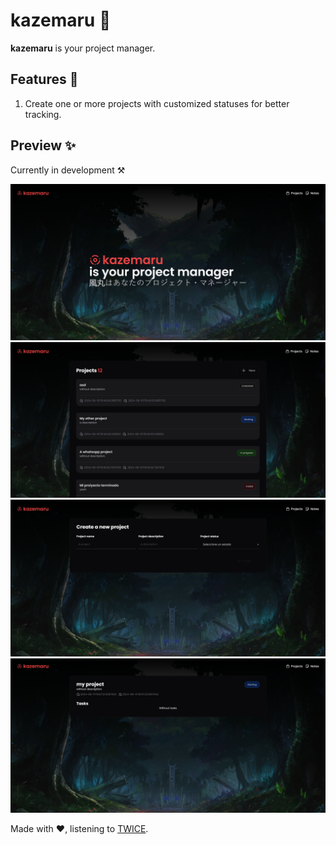 # kazemaru 🥤

**kazemaru** is your project manager.

## Features 🍣

1. Create one or more projects with customized statuses for better tracking.

## Preview ✨

Currently in development ⚒️

<img src='./assets/images/kazemaru-preview-5.png'/>
<img src='./assets/images/kazemaru-projects-preview-3.png'/>
<img src='./assets/images/kazemaru-project-new-preview-2.png'/>
<img src='./assets/images/kazemaru-project-preview-1.png'/>

Made with ❤️, listening to [TWICE](https://open.spotify.com/artist/7n2Ycct7Beij7Dj7meI4X0).
